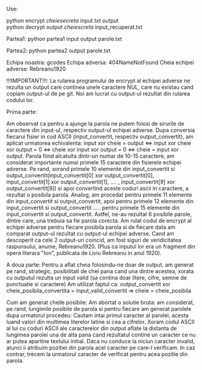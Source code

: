 Use:

python encrypt *cheiesecreta* input.txt output
<br>
python decrypt output *cheiescreta* input_recuperat.txt

Partea1:
python partea1 input output parole.txt

Partea2:
python partea2 output parole.txt

Echipa noastra: gcodes
Echipa adversa: 404NameNotFound
Cheia echipei adverse:   Rebreanu1920


!!!IMPORTANT!!!: La rularea programului de encrypt al echipei adverse ne rezulta un output care continea unele caractere NUL, care
nu existau cand copiam output-ul de pe git. Noi am lucrat cu output-ul rezultat din rularea codului lor.

Prima parte: 

Am observat ca pentru a ajunge la parola ne putem folosi de sirurile de caractere din input-ul, 
respectiv output-ul echipei adverse. Dupa conversia fiecarui fisier in cod ASCII (input_convertit, respectiv output_convertit),
am aplicat urmatorea echivalenta:
input xor cheie = output <=> input xor cheie xor output = 0 <=> cheie xor input xor output = 0 <=> cheie = input xor output.
Parola fiind alcatuita dintr-un numar de 10-15 caractere, am considerat importante numai primele 15 caractere din fisierele
echipei adverse. Pe rand, xorand primele 10 elemente din input_convertit si output_convertit(input_convertit[0] xor output_convertit[0], 
input_convertit[1] xor output_convertit[1], .... , input_convertit[9] xor output_convertit[9]) si apoi convertind aceste coduri ascii 
in caractere, a rezultat o posibila parola. Analog, am procedat pentru primele 11 elemente din input_convertit si output_convertit,
apoi pentru primele 12 elemente din input_convertit si output_convertit ..... pentru 
primele 15 elemente din input_convertit si output_convertit.
Astfel, ne-au rezultat 6 posibile parole, dintre care, una trebuia sa fie parola corecta.
Am rulat codul de encrypt al echipei adverse pentru fiecare posibila parola si de fiecare data am comparat
output-ul rezultat cu output-ul echipei adverse. Cand am descoperit ca cele 2 output-uri coincid, 
am fost siguri de veridicitatea raspunsului, anume, Rebreanu1920. (Plus ca inputul lor era un fragment din opera literara "Ion", publicata 
de Liviu Rebreanu in anul 1920).


A doua parte:
Pentru a aflat cheia folosindu-ne doar de output, am generat pe rand, strategic, posibilitati de chei pana cand una dintre acestea, xorata
cu outputul rezulta un input valid (sa contina doar litere, cifre, semne de punctuatie si caractere)
Am utilizat faptul ca:
output_convertit xor cheie_posibila_convertita = input_valid_convertit => cheie = cheie_posibila

Cum am generat cheile posibile:
Am abortat o solutie bruta: am considerat, pe rand, lungimile posibile de parola si pentru fiecare am generat parolele 
dupa urmatorul procedeu:
Cautam intai primul caracter al parolei, acesta luand valori din multimea literelor latine si cea a cifrelor. 
Xoram codul ASCII al lui cu coduri ASCII ale caracterelor din output aflate la distanta de lungimea parolei una de alta
pana cand rezultatul contine un caracter ce nu ar putea apartine textului initial. 
Daca nu conduce la niciun caracter invalid, atunci ii atribuim pozitiei din parola acel caracter pe care-l verificam.
In caz contrar, trecem la urmatorul caracter de verificat pentru acea pozitie din parola.



